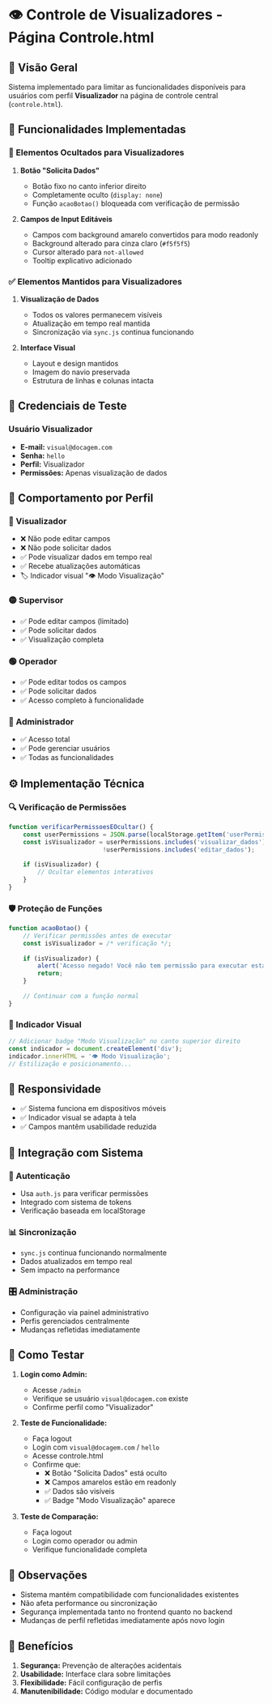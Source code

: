 # 👁️ Controle de Visualizadores - Página Controle.html

## 📖 Visão Geral

Sistema implementado para limitar as funcionalidades disponíveis para usuários com perfil **Visualizador** na página de controle central (`controle.html`).

## 🔧 Funcionalidades Implementadas

### 🚫 Elementos Ocultados para Visualizadores

1. **Botão "Solicita Dados"**
   - Botão fixo no canto inferior direito
   - Completamente oculto (`display: none`)
   - Função `acaoBotao()` bloqueada com verificação de permissão

2. **Campos de Input Editáveis**
   - Campos com background amarelo convertidos para modo readonly
   - Background alterado para cinza claro (`#f5f5f5`)
   - Cursor alterado para `not-allowed`
   - Tooltip explicativo adicionado

### ✅ Elementos Mantidos para Visualizadores

1. **Visualização de Dados**
   - Todos os valores permanecem visíveis
   - Atualização em tempo real mantida
   - Sincronização via `sync.js` continua funcionando

2. **Interface Visual**
   - Layout e design mantidos
   - Imagem do navio preservada
   - Estrutura de linhas e colunas intacta

## 👤 Credenciais de Teste

### Usuário Visualizador
- **E-mail:** `visual@docagem.com`
- **Senha:** `hello`
- **Perfil:** Visualizador
- **Permissões:** Apenas visualização de dados

## 🎯 Comportamento por Perfil

### 🔴 Visualizador
- ❌ Não pode editar campos
- ❌ Não pode solicitar dados
- ✅ Pode visualizar dados em tempo real
- ✅ Recebe atualizações automáticas
- 🏷️ Indicador visual "👁️ Modo Visualização"

### 🟡 Supervisor
- ✅ Pode editar campos (limitado)
- ✅ Pode solicitar dados
- ✅ Visualização completa

### 🟢 Operador
- ✅ Pode editar todos os campos
- ✅ Pode solicitar dados
- ✅ Acesso completo à funcionalidade

### 🔵 Administrador
- ✅ Acesso total
- ✅ Pode gerenciar usuários
- ✅ Todas as funcionalidades

## ⚙️ Implementação Técnica

### 🔍 Verificação de Permissões

```javascript
function verificarPermissoesEOcultar() {
    const userPermissions = JSON.parse(localStorage.getItem('userPermissions') || '[]');
    const isVisualizador = userPermissions.includes('visualizar_dados') && 
                          !userPermissions.includes('editar_dados');
    
    if (isVisualizador) {
        // Ocultar elementos interativos
    }
}
```

### 🛡️ Proteção de Funções

```javascript
function acaoBotao() {
    // Verificar permissões antes de executar
    const isVisualizador = /* verificação */;
    
    if (isVisualizador) {
        alert('Acesso negado! Você não tem permissão para executar esta ação.');
        return;
    }
    
    // Continuar com a função normal
}
```

### 🎨 Indicador Visual

```javascript
// Adicionar badge "Modo Visualização" no canto superior direito
const indicador = document.createElement('div');
indicador.innerHTML = '👁️ Modo Visualização';
// Estilização e posicionamento...
```

## 📱 Responsividade

- ✅ Sistema funciona em dispositivos móveis
- ✅ Indicador visual se adapta à tela
- ✅ Campos mantêm usabilidade reduzida

## 🔄 Integração com Sistema

### 🔐 Autenticação
- Usa `auth.js` para verificar permissões
- Integrado com sistema de tokens
- Verificação baseada em localStorage

### 📊 Sincronização
- `sync.js` continua funcionando normalmente
- Dados atualizados em tempo real
- Sem impacto na performance

### 🎛️ Administração
- Configuração via painel administrativo
- Perfis gerenciados centralmente
- Mudanças refletidas imediatamente

## 🧪 Como Testar

1. **Login como Admin:**
   - Acesse `/admin`
   - Verifique se usuário `visual@docagem.com` existe
   - Confirme perfil como "Visualizador"

2. **Teste de Funcionalidade:**
   - Faça logout
   - Login com `visual@docagem.com` / `hello`
   - Acesse controle.html
   - Confirme que:
     - ❌ Botão "Solicita Dados" está oculto
     - ❌ Campos amarelos estão em readonly
     - ✅ Dados são visíveis
     - ✅ Badge "Modo Visualização" aparece

3. **Teste de Comparação:**
   - Faça logout
   - Login como operador ou admin
   - Verifique funcionalidade completa

## 📝 Observações

- Sistema mantém compatibilidade com funcionalidades existentes
- Não afeta performance ou sincronização
- Segurança implementada tanto no frontend quanto no backend
- Mudanças de perfil refletidas imediatamente após novo login

## 🚀 Benefícios

1. **Segurança:** Prevenção de alterações acidentais
2. **Usabilidade:** Interface clara sobre limitações
3. **Flexibilidade:** Fácil configuração de perfis
4. **Manutenibilidade:** Código modular e documentado 